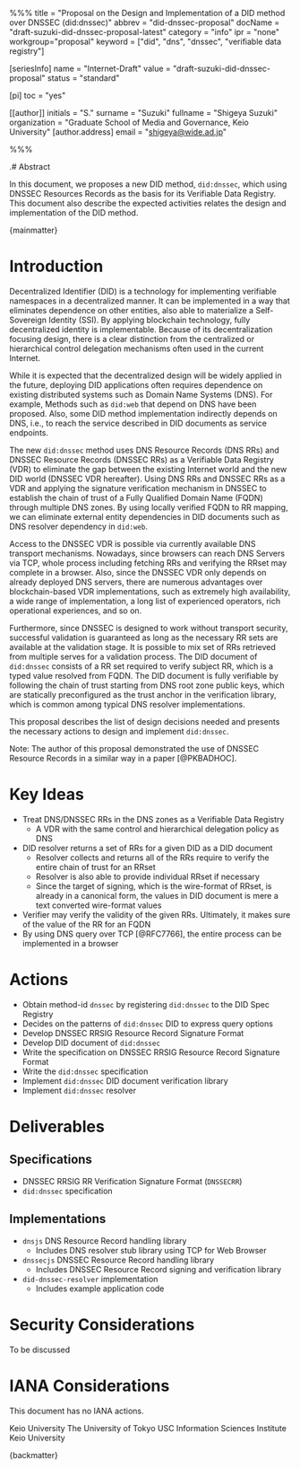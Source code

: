 %%%
title = "Proposal on the Design and Implementation of a DID method over DNSSEC (did:dnssec)"
abbrev = "did-dnssec-proposal"
docName = "draft-suzuki-did-dnssec-proposal-latest"
category = "info"
ipr = "none"
workgroup="proposal"
keyword = ["did", "dns", "dnssec", "verifiable data registry"]

[seriesInfo]
name = "Internet-Draft"
value = "draft-suzuki-did-dnssec-proposal"
status = "standard"

[pi]
toc = "yes"

[[author]]
initials = "S."
surname = "Suzuki"
fullname = "Shigeya Suzuki"
organization = "Graduate School of Media and Governance, Keio University"
  [author.address]
   email = "shigeya@wide.ad.jp"

%%%

.# Abstract

In this document, we proposes a new DID method, `did:dnssec`, which using DNSSEC Resources Records as the basis for its Verifiable Data Registry. This document also describe the expected activities relates the design and implementation of the DID method.

{mainmatter}

# Introduction

Decentralized Identifier (DID) is a technology for implementing verifiable namespaces in a decentralized manner. It can be implemented in a way that eliminates dependence on other entities, also able to materialize a Self-Sovereign Identity (SSI). By applying blockchain technology, fully decentralized identity is implementable. Because of its  decentralization focusing design, there is a clear distinction from the centralized or hierarchical control delegation mechanisms often used in the current Internet.

While it is expected that the decentralized design will be widely applied in the future, deploying DID applications often requires dependence on existing distributed systems such as Domain Name Systems (DNS). For example, Methods such as `did:web` that depend on DNS have been proposed. Also, some DID method implementation indirectly depends on DNS, i.e., to reach the service described in DID documents as service endpoints.

The new `did:dnssec` method uses DNS Resource Records (DNS RRs) and DNSSEC Resource Records (DNSSEC RRs) as a Verifiable Data Registry (VDR) to eliminate the gap between the existing Internet world and the new DID world (DNSSEC VDR hereafter). Using DNS RRs and DNSSEC RRs as a VDR and applying the signature verification mechanism in DNSSEC to establish the chain of trust of a Fully Qualified Domain Name (FQDN) through multiple DNS zones. By using locally verified FQDN to RR mapping, we can eliminate external entity dependencies in DID documents such as DNS resolver dependency in `did:web`.

Access to the DNSSEC VDR is possible via currently available DNS transport mechanisms. Nowadays, since browsers can reach DNS Servers via TCP, whole process including fetching RRs and verifying the RRset may complete in a browser. Also, since the DNSSEC VDR only depends on already deployed DNS servers, there are numerous advantages over blockchain-based VDR implementations, such as extremely high availability, a wide range of implementation, a long list of experienced operators, rich operational experiences, and so on.

Furthermore, since DNSSEC is designed to work without transport security, successful validation is guaranteed as long as the necessary RR sets are available at the validation stage. It is possible to mix set of RRs retrieved from multiple serves for a validation process. The DID document of `did:dnssec` consists of a RR set required to verify subject RR, which is a typed value resolved from FQDN. The DID document is fully verifiable by following the chain of trust starting from DNS root zone public keys, which are statically preconfigured as the trust anchor in the verification library, which is common among typical DNS resolver implementations.

This proposal describes the list of design decisions needed and presents the necessary actions to design and implement `did:dnssec`.

Note: The author of this proposal demonstrated the use of DNSSEC Resource Records in a similar way in a paper [@PKBADHOC].

# Key Ideas

- Treat DNS/DNSSEC RRs in the DNS zones as a Verifiable Data Registry
  - A VDR with the same control and hierarchical delegation policy as DNS
- DID resolver returns a set of RRs for a given DID as a DID document
  - Resolver collects and returns all of the RRs require to verify the entire chain of trust for an RRset
  - Resolver is also able to provide individual RRset if necessary
  - Since the target of signing, which is the wire-format of RRset, is already in a canonical form, the values in DID document is mere a text converted wire-format values
- Verifier may verify the validity of the given RRs.
 Ultimately, it makes sure of the value of the RR for an FQDN
- By using DNS query over TCP [@RFC7766], the entire process can be
 implemented in a browser

# Actions

- Obtain method-id `dnssec` by registering `did:dnssec` to the DID Spec Registry
- Decides on the patterns of `did:dnssec` DID to express query options
- Develop DNSSEC RRSIG Resource Record Signature Format
- Develop DID document of `did:dnssec`
- Write the specification on DNSSEC RRSIG Resource Record Signature Format
- Write the `did:dnssec` specification
- Implement `did:dnssec` DID document verification library
- Implement `did:dnssec` resolver

# Deliverables

## Specifications

- DNSSEC RRSIG RR Verification Signature Format (`DNSSECRR`)
- `did:dnssec` specification

## Implementations

- `dnsjs` DNS Resource Record handling library
  - Includes DNS resolver stub library using TCP for Web Browser
- `dnssecjs` DNSSEC Resource Record handling library
  - Includes DNSSEC Resource Record signing and verification library
- `did-dnssec-resolver` implementation
  - Includes example application code

# Security Considerations

To be discussed

# IANA Considerations

This document has no IANA actions.

<reference anchor='PKBADHOC' target='https://ci.nii.ac.jp/naid/110008736794'>
    <front>
        <title>Public Key based Authentication Scheme for Ad-hoc Network Nodes Using DNSSEC Resource Records</title>
        <author initials='S.' surname='Suzuki' fullname='Shigeya Suzuki'>
            <organization>Keio University</organization>
        </author>
        <author initials='T.' surname='Ishihara' fullname='Tomohiro Ishihara'>
            <organization>The University of Tokyo</organization>
        </author>
        <author initials='B.' surname='Manning' fullname='Bill Manning'>
            <organization>USC Information Sciences Institute</organization>
        </author>
        <author initials='J.' surname='Murai' fullname='Jun Murai'>
            <organization>Keio University</organization>
        </author>
        <date year='2012'/>
    </front>
</reference>


{backmatter}
